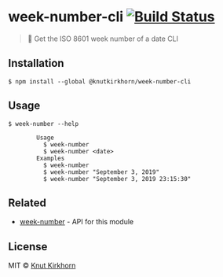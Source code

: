# week-number-cli [![Build Status](https://travis-ci.org/knutkirkhorn/week-number-cli.svg?branch=main)](https://travis-ci.org/knutkirkhorn/week-number-cli)
> 📅 Get the ISO 8601 week number of a date CLI

## Installation
```
$ npm install --global @knutkirkhorn/week-number-cli
```

## Usage
```
$ week-number --help

        Usage
          $ week-number
          $ week-number <date>
        Examples
          $ week-number
          $ week-number "September 3, 2019"
          $ week-number "September 3, 2019 23:15:30"
```

## Related
- [week-number](https://github.com/knutkirkhorn/week-number) - API for this module

## License
MIT © [Knut Kirkhorn](LICENSE)